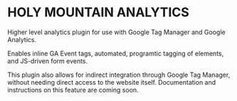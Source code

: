 # HOLY MOUNTAIN ANALYTICS

 Higher level analytics plugin for use with Google Tag Manager and Google Analytics.  

 Enables inline GA Event tags, automated, programtic tagging of elements, and JS-driven form events.

 This plugin also allows for indirect integration through Google Tag Manager, without needing direct access to the website itself.  Documentation and instructions on this feature are coming soon.